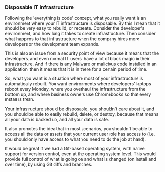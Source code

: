 ### Disposable IT infrastructure

Following the 'everything is code' concept, what you really want is an environment where your IT infrastructure is disposable. By this I mean that it should be very easy to rebuild, or recreate.  Consider the developer's environment, and how long it takes to create infrastructure. Then consider what happens to that infrastructure when the company hires more developers or the development team expands.

This is also an issue from a security point of view because it means that the developers, and even normal IT users, have a lot of black magic in their infrastructure. And if there is any Malware or malicious code installed in an application, then it means that it is in there for a certain period of time.

So, what you want is a situation where most of your infrastructure is automatically rebuilt. You want environments where developers' laptops reboot every Monday, where you overhaul the infrastructure from the bottom up, and where business owners use Chromebooks so that every install is fresh.

Your infrastructure should be disposable, you shouldn't care about it, and you should be able to easily rebuild, delete, or destroy, because that means all your data is backed up, and all your data is safe.

It also promotes the idea that in most scenarios, you shouldn't be able to access all the data or assets that your current user role has access to (i.e. you should only have access to what you need to do the job at hand).

It would be great if we had a Git-based operating system, with native support for version control, even at the operating system level. This would provide full control of what is going on and what is changed (on install and over time), by using Git diffs and branches.
